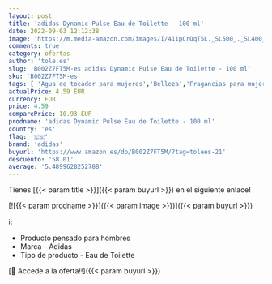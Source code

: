```yaml
---
layout: post
title: 'adidas Dynamic Pulse Eau de Toilette - 100 ml'
date: 2022-09-03 12:12:38
image: 'https://m.media-amazon.com/images/I/411pCrQqT5L._SL500_._SL400_.jpg'
comments: true
category: ofertas
author: 'tole.es'
slug: 'B002Z7FT5M-es adidas Dynamic Pulse Eau de Toilette - 100 ml'
sku: 'B002Z7FT5M-es'
tags: [ 'Agua de tocador para mujeres','Belleza','Fragancias para mujeres','Perfumes y fragancias','adidas','de','eau','toilette','🇪🇸', ]
actualPrice: 4.59 EUR
currency: EUR
price: 4.59
comparePrice: 10.93 EUR
prodname: 'adidas Dynamic Pulse Eau de Toilette - 100 ml'
country: 'es'
flag: '🇪🇸'
brand: 'adidas'
buyurl: 'https://www.amazon.es/dp/B002Z7FT5M/?tag=tolees-21'
descuento: '58.01'
average: '5.4899628252788'
---
```


Tienes [{{< param title >}}]({{< param buyurl >}}) en el siguiente enlace!

[![{{< param prodname >}}]({{< param image >}})]({{< param buyurl >}})

ℹ️:

- Producto pensado para hombres
- Marca - Adidas
- Tipo de producto - Eau de Toilette

[🛒 Accede a la oferta!!]({{< param buyurl >}})
